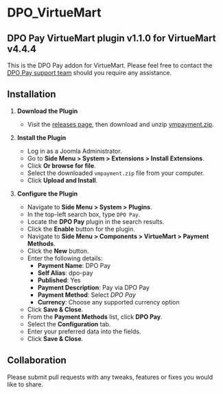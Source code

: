 # DPO_VirtueMart

## DPO Pay VirtueMart plugin v1.1.0 for VirtueMart v4.4.4

This is the DPO Pay addon for VirtueMart. Please feel free to contact
the [DPO Pay support team](https://dpogroup.com/contact-us/) should you require any assistance.

## Installation

1. **Download the Plugin**
    - Visit the [releases page](https://github.com/DPO-Group/DPO_VirtueMart/releases), then
      download and
      unzip [vmpayment.zip](https://github.com/DPO-Group/DPO_VirtueMart/releases/download/v1.1.0/vmpayment.zip).

2. **Install the Plugin**
    - Log in as a Joomla Administrator.
    - Go to **Side Menu > System > Extensions > Install Extensions**.
    - Click **Or browse for file**.
    - Select the downloaded `vmpayment.zip` file from your computer.
    - Click **Upload and Install**.

3. **Configure the Plugin**
    - Navigate to **Side Menu > System > Plugins**.
    - In the top-left search box, type `DPO Pay`.
    - Locate the **DPO Pay** plugin in the search results.
    - Click the **Enable** button for the plugin.
    - Navigate to **Side Menu > Components > VirtueMart > Payment Methods**.
    - Click the **New** button.
    - Enter the following details:
        - **Payment Name**: DPO Pay
        - **Self Alias**: dpo-pay
        - **Published**: Yes
        - **Payment Description**: Pay via DPO Pay
        - **Payment Method**: Select *DPO Pay*
        - **Currency**: Choose any supported currency option
    - Click **Save & Close**.
    - From the **Payment Methods** list, click **DPO Pay**.
    - Select the **Configuration** tab.
    - Enter your preferred data into the fields.
    - Click **Save & Close**.

## Collaboration

Please submit pull requests with any tweaks, features or fixes you would like to share.
